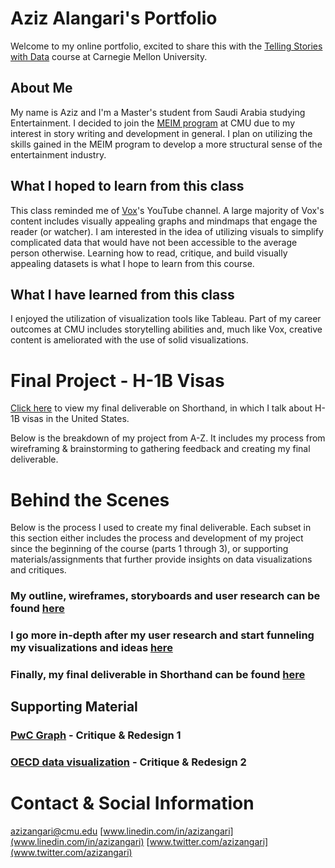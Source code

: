 # Aziz Alangari's Portfolio
Welcome to my online portfolio, excited to share this with the [Telling Stories with Data](https://api.heinz.cmu.edu/courses_api/course_detail/94-870) course at Carnegie Mellon University.

## About Me
My name is Aziz and I'm a Master's student from Saudi Arabia studying Entertainment. I decided to join the [MEIM program](https://www.heinz.cmu.edu/programs/entertainment-industry-management-master/) at CMU due to my interest in story writing and development in general. I plan on utilizing the skills gained in the MEIM program to develop a more structural sense of the entertainment industry. 

## What I hoped to learn from this class
This class reminded me of [Vox](https://www.youtube.com/channel/UCLXo7UDZvByw2ixzpQCufnA)'s YouTube channel. A large majority of Vox's content includes visually appealing graphs and mindmaps that engage the reader (or watcher). I am interested in the idea of utilizing visuals to simplify complicated data that would have not been accessible to the average person otherwise. Learning how to read, critique, and build visually appealing datasets is what I hope to learn from this course.

## What I have learned from this class
I enjoyed the utilization of visualization tools like Tableau. Part of my career outcomes at CMU includes storytelling abilities and, much like Vox, creative content is ameliorated with the use of solid visualizations. 

# Final Project - H-1B Visas
[Click here](https://carnegiemellon.shorthandstories.com/azizangari/index.html) to view my final deliverable on Shorthand, in which I talk about H-1B visas in the United States. 

Below is the breakdown of my project from A-Z. It includes my process from wireframing & brainstorming to gathering feedback and creating my final deliverable.

# Behind the Scenes 
Below is the process I used to create my final deliverable. Each subset in this section either includes the process and development of my project since the beginning of the course (parts 1 through 3), or supporting materials/assignments that further provide insights on data visualizations and critiques.

### My outline, wireframes, storyboards and user research can be found [here](https://azizaangari.github.io/AzizData/azizpart2)

### I go more in-depth after my user research and start funneling my visualizations and ideas [here](https://azizaangari.github.io/AzizData/part_three)

### Finally, my final deliverable in Shorthand can be found [here](https://carnegiemellon.shorthandstories.com/azizangari/index.html)

## Supporting Material

### [PwC Graph](https://azizaangari.github.io/AzizData/datavis1) - Critique & Redesign 1

### [OECD data visualization](https://azizaangari.github.io/AzizData/datavis2) - Critique & Redesign 2

# Contact & Social Information

azizangari@cmu.edu
[www.linedin.com/in/azizangari](www.linedin.com/in/azizangari) 
[www.twitter.com/azizangari](www.twitter.com/azizangari)

